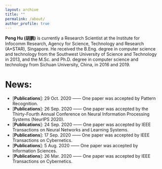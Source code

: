 ```yaml
---
layout: archive
title: ""
permalink: /about/
author_profile: true
---
```


**Peng Hu (胡鹏)** is currently a Research Scientist at the Institute for Infocomm Research, Agency for Science, Technology and Research (A*STAR), Singapore. He received the B.Eng. degree in computer science and technology from the Southwest University of Science and Technology in 2013, and the M.Sc. and Ph.D. degree in computer science and technology from Sichuan University, China, in 2016 and 2019.

News:
======
- \[**Publications**\]: 29 Oct. 2020 —— One paper was accepted by Pattern Recognition.
- \[**Publications**\]: 26 Sep. 2020 —— One paper was accepted by the Thirty-Fourth Annual Conference on Neural Information Processing Systems (NeurIPS 2020).
- \[**Publications**\]: 24 Sep. 2020 —— One paper was accepted by IEEE Transactions on Neural Networks and Learning Systems.
- \[**Publications**\]: 17 Sep. 2020 —— One paper was accepted by IEEE Transactions on Cybernetics.
- \[**Publications**\]: 5 Aug. 2020 —— One paper was accepted by Information Sciences.
- \[**Publications**\]: 26 Mar. 2020 —— One paper was accepted by IEEE Transactions on Cybernetics.
